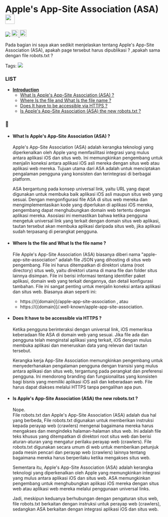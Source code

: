 # Apple's App-Site Association (ASA) <img src="https://raw.githubusercontent.com/MartinHeinz/MartinHeinz/master/wave.gif" width="30px">
![](https://img.shields.io/badge/-Cyber_Security-informational?style=flat&logo=<LOGO_NAME>&logoColor=white&color=26D4C8&width=)
  <a href="https://www.instagram.com/achmd.f_/?next=%2F">
    <img alt="Abhishek's Instagram" width="22px" src="https://raw.githubusercontent.com/hussainweb/hussainweb/main/icons/instagram.png" />
  </a>
  <a href="https://www.linkedin.com/in/achmad-firdaus-b4a290116/">
    <img alt="Abhishek's LinkedIN" width="22px" src="https://raw.githubusercontent.com/peterthehan/peterthehan/master/assets/linkedin.svg" />
  </a>



Pada bagian ini saya akan sedikit menjelaskan tentang Apple's App-Site Association (ASA), apakah page tersebut harus dipublikasi ? ,apakah sama dengan file robots.txt ?


Tags:
![](https://img.shields.io/badge/Apple's_App_Site_Association-(ASA)-informational?style=flat&logo=<LOGO_NAME>&logoColor=white&color=2bbc8a&color=2ba9bc)



### LIST
- [<b>Introduction</b>](#introduction-)
  - [What Is Apple's App-Site Association (ASA) ?](#what-is-apples-app-site-association-asa-)
  - [Where Is the file and What Is the file name ?](#where-is-the-file-and-what-is-the-file-name-)
  - [Does It have to be accessible via HTTPS ?](#does-it-have-to-be-accessible-via-https-)
  - [Is Apple's App-Site Association (ASA) the new robots.txt ?](#is-apples-app-site-association-asa-the-new-robotstxt-)



### 👻
  - #### What Is Apple's App-Site Association (ASA) ?
    Apple's App-Site Association (ASA) adalah kerangka teknologi yang diperkenalkan oleh Apple yang memfasilitasi integrasi yang mulus antara aplikasi iOS dan situs web. Ini memungkinkan pengembang untuk menjalin koneksi antara aplikasi iOS asli mereka dengan situs web atau aplikasi web mereka. Tujuan utama dari ASA adalah untuk menciptakan pengalaman pengguna yang konsisten dan terintegrasi di berbagai platform.

    ASA bergantung pada konsep universal link, yaitu URL yang dapat digunakan untuk membuka baik aplikasi iOS asli maupun situs web yang sesuai. Dengan mengonfigurasi file ASA di situs web mereka dan mengimplementasikan kode yang diperlukan di aplikasi iOS mereka, pengembang dapat menghubungkan domain web tertentu dengan aplikasi mereka. Asosiasi ini memastikan bahwa ketika pengguna mengetuk universal link yang terkait dengan domain situs web aplikasi, tautan tersebut akan membuka aplikasi daripada situs web, jika aplikasi sudah terpasang di perangkat pengguna.



  - #### Where Is the file and What Is the file name ?
    File Apple's App-Site Association (ASA) biasanya diberi nama "apple-app-site-association" adalah file JSON yang dihosting di situs web pengembang. File ini harus ditempatkan di direktori utama (root directory) situs web, yaitu direktori utama di mana file dan folder situs lainnya disimpan. File ini berisi informasi tentang identifier paket aplikasi, domain web yang terkait dengannya, dan detail konfigurasi tambahan. File ini sangat penting untuk menjalin koneksi antara aplikasi dan situs web. Biasanya akan seperti ini:
    - https://{{domain}}/apple-app-site-association , atau
    - https://{{domain}}/.well-known/apple-app-site-association.



  - #### Does It have to be accessible via HTTPS ?
    Ketika pengguna berinteraksi dengan universal link, iOS memeriksa keberadaan file ASA di domain web yang sesuai. Jika file ada dan pengguna telah menginstal aplikasi yang terkait, iOS dengan mulus membuka aplikasi dan meneruskan data yang relevan dari tautan tersebut. 

    Kerangka kerja App-Site Association memungkinkan pengembang untuk menyederhanakan pengalaman pengguna dengan transisi yang mulus antara aplikasi dan situs web, tergantung pada perangkat dan preferensi pengguna. Ini mendorong branding dan fungsionalitas yang konsisten bagi bisnis yang memiliki aplikasi iOS asli dan keberadaan web. File harus dapat diakses melalui HTTPS tanpa pengalihan apa pun.



  - #### Is Apple's App-Site Association (ASA) the new robots.txt ?
    Nope. <br>
    File robots.txt dan Apple's App-Site Association (ASA) adalah dua hal yang berbeda,
File robots.txt digunakan untuk memberikan instruksi kepada perayap web (crawlers) mengenai bagaimana mereka harus mengakses dan mengindeks halaman-halaman situs web. Ini adalah file teks khusus yang ditempatkan di direktori root situs web dan berisi aturan-aturan yang mengatur perilaku perayap web (crawlers). File robots.txt digunakan secara umum di web untuk memberikan petunjuk pada mesin pencari dan perayap web (crawlers) lainnya tentang bagaimana mereka harus berperilaku ketika mengakses situs web.

    Sementara itu, Apple's App-Site Association (ASA) adalah kerangka teknologi yang diperkenalkan oleh Apple yang memungkinkan integrasi yang mulus antara aplikasi iOS dan situs web. ASA memungkinkan pengembang untuk menghubungkan aplikasi iOS mereka dengan situs web atau aplikasi web mereka melalui penggunaan universal links.

    Jadi, meskipun keduanya berhubungan dengan pengaturan situs web, file robots.txt berkaitan dengan instruksi untuk perayap web (crawlers), sedangkan ASA berkaitan dengan integrasi aplikasi iOS dan situs web.
